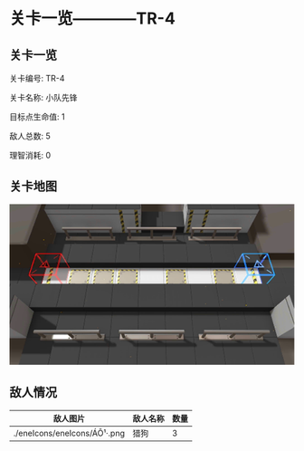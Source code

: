 # 关卡一览————TR-4


## 关卡一览

关卡编号: TR-4

关卡名称: 小队先锋

目标点生命值: 1

敌人总数: 5

理智消耗: 0


## 关卡地图
![TR-4](./oprMap/TR-4.png)

## 敌人情况

| 敌人图片 | 敌人名称 | 数量  |
|---------|-----|-----|
| ./eneIcons/eneIcons/ÁÔ¹·.png| 猎狗  |   3  |
